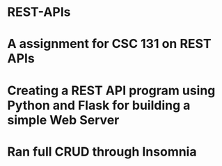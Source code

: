 # REST-APIs
# A assignment for CSC 131 on REST APIs
# Creating a REST API program using Python and Flask for building a simple Web Server
# Ran full CRUD through Insomnia 
